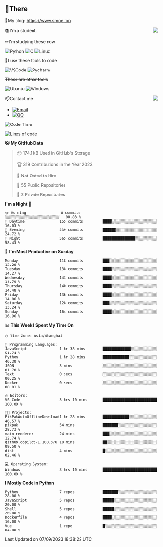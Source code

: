 
## 👏There

📰My blog: https://www.smoe.top

<img align="right" src="https://github-readme-stats.vercel.app/api/top-langs/?username=AkashiCoin"/>


📚I'm a student.

✏I'm studying these now

![Python](https://img.shields.io/badge/-Python-blue?style=flat-square&logo=Python&logoColor=fff)
![C](https://img.shields.io/badge/-C-585858?style=flat-square&logo=C&logoColor=fff)
![Linux](https://img.shields.io/badge/-Linux-black?style=flat-square&logo=Linux&logoColor=fff)

🔨I use these tools to code

![VSCode](https://img.shields.io/badge/-VSCode-blue?style=flat-square&logo=visualstudiocode&logoColor=fff)
![Pycharm](https://img.shields.io/badge/-Pycharm-green?style=flat-square&logo=pycharm&logoColor=fff)

 ~~These are other tools~~

![Ubuntu](https://img.shields.io/badge/-Ubuntu-orange?style=flat-square&logo=Ubuntu&logoColor=fff)
![Windows](https://img.shields.io/badge/-Windows-blue?style=flat-square&logo=Windows&logoColor=fff)

<img align="right" src="https://github-readme-stats.vercel.app/api?username=AkashiCoin" />


📫Contact me

* [![Email](https://img.shields.io/badge/Email-l1040186796@gmail.com-1?style=social&logoColor=fff)](mailto:l1040186796@gmail.com)
* [![QQ](https://img.shields.io/badge/QQ-1040186796-1?style=social&logoColor=fff)](tencent://AddContact/?fromId=45&fromSubId=1&subcmd=all&uin=1040186796&website=www.oicqzone.com)

<!--START_SECTION:waka-->
![Code Time](http://img.shields.io/badge/Code%20Time-870%20hrs%2025%20mins-blue)

![Lines of code](https://img.shields.io/badge/From%20Hello%20World%20I%27ve%20Written-242.6%20thousand%20lines%20of%20code-blue)

**🐱 My GitHub Data** 

> 📦 174.1 kB Used in GitHub's Storage 
 > 
> 🏆 319 Contributions in the Year 2023
 > 
> 🚫 Not Opted to Hire
 > 
> 📜 55 Public Repositories 
 > 
> 🔑 2 Private Repositories 
 > 
**I'm a Night 🦉** 

```text
🌞 Morning                8 commits           ░░░░░░░░░░░░░░░░░░░░░░░░░   00.83 % 
🌆 Daytime                155 commits         ████░░░░░░░░░░░░░░░░░░░░░   16.03 % 
🌃 Evening                239 commits         ██████░░░░░░░░░░░░░░░░░░░   24.72 % 
🌙 Night                  565 commits         ███████████████░░░░░░░░░░   58.43 % 
```
📅 **I'm Most Productive on Sunday** 

```text
Monday                   118 commits         ███░░░░░░░░░░░░░░░░░░░░░░   12.20 % 
Tuesday                  138 commits         ████░░░░░░░░░░░░░░░░░░░░░   14.27 % 
Wednesday                143 commits         ████░░░░░░░░░░░░░░░░░░░░░   14.79 % 
Thursday                 140 commits         ████░░░░░░░░░░░░░░░░░░░░░   14.48 % 
Friday                   136 commits         ████░░░░░░░░░░░░░░░░░░░░░   14.06 % 
Saturday                 128 commits         ███░░░░░░░░░░░░░░░░░░░░░░   13.24 % 
Sunday                   164 commits         ████░░░░░░░░░░░░░░░░░░░░░   16.96 % 
```


📊 **This Week I Spent My Time On** 

```text
🕑︎ Time Zone: Asia/Shanghai

💬 Programming Languages: 
JavaScript               1 hr 38 mins        █████████████░░░░░░░░░░░░   51.74 % 
Python                   1 hr 28 mins        ████████████░░░░░░░░░░░░░   46.30 % 
JSON                     3 mins              ░░░░░░░░░░░░░░░░░░░░░░░░░   01.70 % 
Text                     0 secs              ░░░░░░░░░░░░░░░░░░░░░░░░░   00.25 % 
Docker                   0 secs              ░░░░░░░░░░░░░░░░░░░░░░░░░   00.01 % 

🔥 Editors: 
VS Code                  3 hrs 10 mins       █████████████████████████   100.00 % 

🐱‍💻 Projects: 
PikPakAutoOfflineDownload1 hr 28 mins        ████████████░░░░░░░░░░░░░   46.57 % 
pikpak                   54 mins             ███████░░░░░░░░░░░░░░░░░░   28.73 % 
main-renderer            24 mins             ███░░░░░░░░░░░░░░░░░░░░░░   12.74 % 
github.copilot-1.108.376 18 mins             ██░░░░░░░░░░░░░░░░░░░░░░░   09.50 % 
dist                     4 mins              █░░░░░░░░░░░░░░░░░░░░░░░░   02.46 % 

💻 Operating System: 
Windows                  3 hrs 10 mins       █████████████████████████   100.00 % 
```

**I Mostly Code in Python** 

```text
Python                   7 repos             ███████░░░░░░░░░░░░░░░░░░   28.00 % 
JavaScript               5 repos             █████░░░░░░░░░░░░░░░░░░░░   20.00 % 
Shell                    5 repos             █████░░░░░░░░░░░░░░░░░░░░   20.00 % 
Dockerfile               4 repos             ████░░░░░░░░░░░░░░░░░░░░░   16.00 % 
Vue                      1 repo              █░░░░░░░░░░░░░░░░░░░░░░░░   04.00 % 
```




 Last Updated on 07/09/2023 18:38:22 UTC
<!--END_SECTION:waka-->
